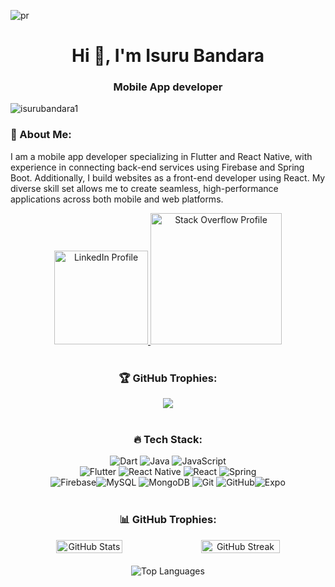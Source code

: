 
![pr](https://github.com/isurubandara1/isurubandara1/assets/111081151/5d40d1cf-a354-4d13-96c1-27f55b48abb2)

<h1 align="center">Hi 👋, I'm Isuru Bandara</h1>
<h3 align="center">Mobile App developer</h3>

<p align="left"> <img src="https://komarev.com/ghpvc/?username=isurubandara1&label=Profile%20views&color=0e75b6&style=flat" alt="isurubandara1" /> </p>
<h3>💫 About Me:</h3>

I am a mobile app developer specializing in Flutter and React Native, with experience in connecting back-end services using Firebase and Spring Boot. Additionally, I build websites as a front-end developer using React. My diverse skill set allows me to create seamless, high-performance applications across both mobile and web platforms.<div style="text-align: center;">
  <a href="https://www.linkedin.com/in/isuru-bandara-b51aab244" target="_blank">
    <img src="https://img.shields.io/badge/LinkedIn-%230077B5.svg?logo=linkedin&logoColor=white" alt="LinkedIn Profile" style="width: 150px; marginRight:40px;">
  </a>
  <a href="https://stackoverflow.com/users/16578521/isuru-bandara?tab=profile" target="_blank">
    <img src="https://img.shields.io/badge/-Stack%20Overflow-FE7A16?logo=stack-overflow&logoColor=white" alt="Stack Overflow Profile" style="width: 210px;">
  </a></br></br>

 <h3>🏆 GitHub Trophies:</h3>
 
![](https://github-profile-trophy.vercel.app/?username=isurubandara1&theme=default&no-frame=false&no-bg=false&margin-w=4) </br></br>

  
<h3>🔥 Tech Stack:</h3>
  
![Dart](https://img.shields.io/badge/dart-%230175C2.svg?style=for-the-badge&logo=dart&logoColor=white) ![Java](https://img.shields.io/badge/java-%23ED8B00.svg?style=for-the-badge&logo=openjdk&logoColor=white) ![JavaScript](https://img.shields.io/badge/javascript-%23323330.svg?style=for-the-badge&logo=javascript&logoColor=%23F7DF1E)</br> ![Flutter](https://img.shields.io/badge/Flutter-%2302569B.svg?style=for-the-badge&logo=Flutter&logoColor=white) ![React Native](https://img.shields.io/badge/react_native-%2320232a.svg?style=for-the-badge&logo=react&logoColor=%2361DAFB) ![React](https://img.shields.io/badge/react-%2320232a.svg?style=for-the-badge&logo=react&logoColor=%2361DAFB) ![Spring](https://img.shields.io/badge/spring-%236DB33F.svg?style=for-the-badge&logo=spring&logoColor=white)</br>![Firebase](https://img.shields.io/badge/firebase-%23039BE5.svg?style=for-the-badge&logo=firebase)![MySQL](https://img.shields.io/badge/mysql-4479A1.svg?style=for-the-badge&logo=mysql&logoColor=white)     ![MongoDB](https://img.shields.io/badge/MongoDB-%234ea94b.svg?style=for-the-badge&logo=mongodb&logoColor=white) ![Git](https://img.shields.io/badge/git-%23F05033.svg?style=for-the-badge&logo=git&logoColor=white) ![GitHub](https://img.shields.io/badge/github-%23121011.svg?style=for-the-badge&logo=github&logoColor=white)![Expo](https://img.shields.io/badge/expo-1C1E24?style=for-the-badge&logo=expo&logoColor=#D04A37) </br></br>

<h3>📊 GitHub Trophies:</h3>
<div style="display: flex; justify-content: center; margin-bottom: 20px;">
    <img src="https://github-readme-stats.vercel.app/api?username=isurubandara1&theme=radical&hide_border=false&include_all_commits=false&count_private=false" alt="GitHub Stats" style="box-sizing: border-box; width: 46%;">
    <img src="https://github-readme-streak-stats.herokuapp.com/?user=isurubandara1&theme=radical&hide_border=false" alt="GitHub Streak" style="box-sizing: border-box; width: 50%;">
    
</div>

 <div style="text-align: center">
    <img src="https://github-readme-stats.vercel.app/api/top-langs/?username=isurubandara1&theme=radical&hide_border=false&include_all_commits=false&count_private=false&layout=compact" alt="Top Languages" >
</div>



